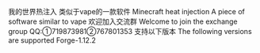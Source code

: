 我的世界热注入
类似于vape的一款软件
Minecraft heat injection
A piece of software similar to vape
欢迎加入交流群
Welcome to join the exchange group
QQ:①719873981②767801353
支持以下版本
The following versions are supported
Forge-1.12.2
